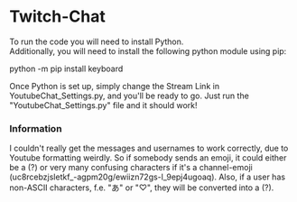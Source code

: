 # Twitch-Chat
To run the code you will need to install Python.  
Additionally, you will need to install the following python module using pip:  

python -m pip install keyboard  

Once Python is set up, simply change the Stream Link in YoutubeChat_Settings.py, and you'll be ready to go.
Just run the "YoutubeChat_Settings.py" file and it should work!

### Information

I couldn't really get the messages and usernames to work correctly, due to Youtube formatting weirdly.
So if somebody sends an emoji, it could either be a (?) or very many confusing characters if it's a channel-emoji (uc8rcebzjsletkf_-agpm20g/ewiizn72gs-l_9epj4ugoaq).
Also, if a user has non-ASCII characters, f.e. "あ" or "♡", they will be converted into a (?).